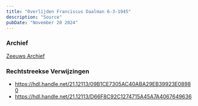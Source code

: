 ```yaml
---
title: "Overlijden Franciscus Daalman 6-3-1945"
description: "Source"
pubDate: "November 20 2024"
---
```


### Archief
[Zeeuws Archief](https://www.zeeuwsarchief.nl/)

### Rechtstreekse Verwijzingen
- https://hdl.handle.net/21.12113/09B1CE7305AC40ABA29EB39923E08980
- https://hdl.handle.net/21.12113/D66F8C92C1274715A45A7A4067649636